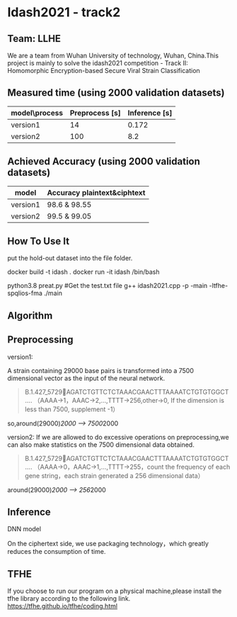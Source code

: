 # Idash2021 - track2
## Team: LLHE
We are a team from Wuhan University of technology, Wuhan, China.This project is mainly to solve the idash2021 competition - Track II: Homomorphic Encryption-based Secure Viral Strain Classification

## Measured time (using 2000 validation datasets)

|model\process|  Preprocess [s]|  Inference [s]|
|----| ---- | ---- |
|version1|  14   |  0.172 |
|version2|  100  |  8.2   |

## Achieved Accuracy (using 2000 validation datasets)

|model|  Accuracy plaintext&ciphtext      |  
|----| ---- |
|version1|  98.6  &  98.55   |
|version2|  99.5  &  99.05   |


## How To Use It
put the hold-out dataset into the file folder.

docker build -t idash .
docker run -it idash /bin/bash

python3.8 preat.py #Get the test.txt file
g++ idash2021.cpp -p -main -ltfhe-spqlios-fma
./main

## Algorithm
## Preprocessing
version1:

A strain containing 29000 base pairs is transformed into a 7500 dimensional vector as the input of the neural network.

>B.1.427_5729AGATCTGTTCTCTAAACGAACTTTAAAATCTGTGTGGCT....
（AAAA->1，AAAC->2,…,TTTT->256,other->0, If the dimension is less than 7500, supplement -1）

so,around(29000)*2000 --> 7500*2000

version2:
If we are allowed to do excessive operations on preprocessing,we can also make statistics on the 7500 dimensional data obtained.

>B.1.427_5729AGATCTGTTCTCTAAACGAACTTTAAAATCTGTGTGGCT....
（AAAA->0，AAAC->1,…,TTTT->255，count the frequency of each gene string，each strain generated a 256 dimensional data）

around(29000)*2000 --> 256*2000

## Inference

DNN model

On the ciphertext side, we use packaging technology，which greatly reduces the consumption of time.


## TFHE
If you choose to run our program on a physical machine,please install the tfhe library according to the following link.
https://tfhe.github.io/tfhe/coding.html





